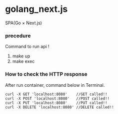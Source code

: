 # golang_next.js
SPA(Go × Next.js)

### precedure
Command to run api !  
1. make up  
2. make exec  

### How to check the  HTTP response
After run container, command below in Terminal.
```
curl -X GET 'localhost:8080'    //GET called!!
curl -X POST 'localhost:8080'   //POST called!!
curl -X PUT 'localhost:8080'    //PUT called!!
curl -X DELETE 'localhost:8080' //DELETE called!!
```
